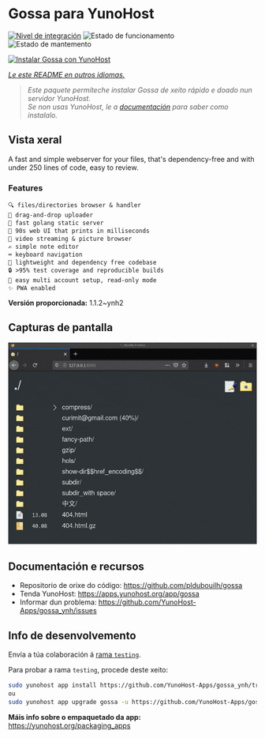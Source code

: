 <!--
NOTA: Este README foi creado automáticamente por <https://github.com/YunoHost/apps/tree/master/tools/readme_generator>
NON debe editarse manualmente.
-->

# Gossa para YunoHost

[![Nivel de integración](https://apps.yunohost.org/badge/integration/gossa)](https://ci-apps.yunohost.org/ci/apps/gossa/)
![Estado de funcionamento](https://apps.yunohost.org/badge/state/gossa)
![Estado de mantemento](https://apps.yunohost.org/badge/maintained/gossa)

[![Instalar Gossa con YunoHost](https://install-app.yunohost.org/install-with-yunohost.svg)](https://install-app.yunohost.org/?app=gossa)

*[Le este README en outros idiomas.](./ALL_README.md)*

> *Este paquete permíteche instalar Gossa de xeito rápido e doado nun servidor YunoHost.*  
> *Se non usas YunoHost, le a [documentación](https://yunohost.org/install) para saber como instalalo.*

## Vista xeral

A fast and simple webserver for your files, that's dependency-free and with under 250 lines of code, easy to review.

### Features

    🔍 files/directories browser & handler
    📩 drag-and-drop uploader
    🥂 fast golang static server
    💾 90s web UI that prints in milliseconds
    📸 video streaming & picture browser
    ✍️ simple note editor
    ⌨️ keyboard navigation
    🚀 lightweight and dependency free codebase
    🔒 >95% test coverage and reproducible builds
    💑 easy multi account setup, read-only mode
    ✨ PWA enabled


**Versión proporcionada:** 1.1.2~ynh2

## Capturas de pantalla

![Captura de pantalla de Gossa](./doc/screenshots/screenshot.png)

## Documentación e recursos

- Repositorio de orixe do código: <https://github.com/pldubouilh/gossa>
- Tenda YunoHost: <https://apps.yunohost.org/app/gossa>
- Informar dun problema: <https://github.com/YunoHost-Apps/gossa_ynh/issues>

## Info de desenvolvemento

Envía a túa colaboración á [rama `testing`](https://github.com/YunoHost-Apps/gossa_ynh/tree/testing).

Para probar a rama `testing`, procede deste xeito:

```bash
sudo yunohost app install https://github.com/YunoHost-Apps/gossa_ynh/tree/testing --debug
ou
sudo yunohost app upgrade gossa -u https://github.com/YunoHost-Apps/gossa_ynh/tree/testing --debug
```

**Máis info sobre o empaquetado da app:** <https://yunohost.org/packaging_apps>
